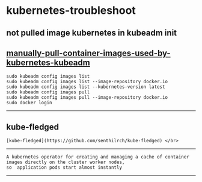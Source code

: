 # kubernetes-troubleshoot

  ## not pulled image kubernetes in kubeadm init 
 [manually-pull-container-images-used-by-kubernetes-kubeadm](https://computingforgeeks.com/manually-pull-container-images-used-by-kubernetes-kubeadm) </br>
 ---
    sudo kubeadm config images list
    sudo kubeadm config images list --image-repository docker.io
    sudo kubeadm config images list --kubernetes-version latest
    sudo kubeadm config images pull
    sudo kubeadm config images pull --image-repository docker.io
    sudo docker login
  ---

  
  ## kube-fledged
    [kube-fledged](https://github.com/senthilrch/kube-fledged) </br>
  ---
    A kubernetes operator for creating and managing a cache of container images directly on the cluster worker nodes,
    so  application pods start almost instantly
  ---
